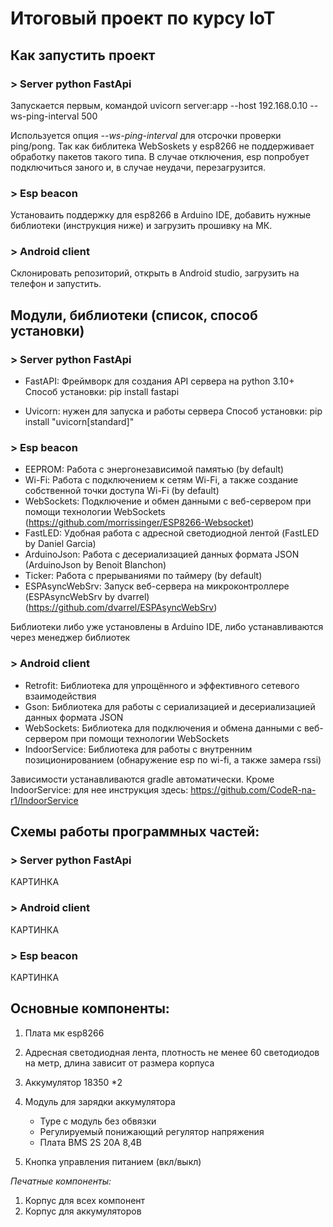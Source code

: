 # Итоговый проект по курсу IoT

## Как запустить проект

### > Server python FastApi

Запускается первым, командой uvicorn server:app --host 192.168.0.10 --ws-ping-interval 500

Используется опция *--ws-ping-interval* для отсрочки проверки ping/pong. Так как библитека WebSoskets у esp8266 не поддерживает обработку пакетов такого типа. В случае отключения, esp попробует подключиться заного и, в случае неудачи, перезагрузится.

### > Esp beacon

Установаить поддержку для esp8266 в Arduino IDE, добавить нужные библиотеки (инструкция ниже) и загрузить прошивку на МК.

### > Android client

Склонировать репозиторий, открыть в Android studio, загрузить на телефон и запустить.

## Модули, библиотеки (список, способ установки)

### > Server python FastApi

+ FastAPI: Фреймворк для создания API сервера на python 3.10+
Способ установки: pip install fastapi

+ Uvicorn: нужен для запуска и работы сервера
Способ установки: pip install "uvicorn[standard]"

### > Esp beacon

+ EEPROM: Работа с энергонезависимой памятью (by default)
+ Wi-Fi: Работа с подключением к сетям Wi-Fi, а также создание собственной точки доступа Wi-Fi (by default)
+ WebSockets: Подключение и обмен данными с веб-сервером при помощи технологии WebSockets (https://github.com/morrissinger/ESP8266-Websocket)
+ FastLED: Удобная работа с адресной светодиодной лентой (FastLED by Daniel Garcia)
+ ArduinoJson: Работа с десериализацией данных формата JSON (ArduinoJson by Benoit Blanchon)
+ Ticker: Работа с прерываниями по таймеру (by default)
+ ESPAsyncWebSrv: Запуск веб-сервера на микроконтроллере (ESPAsyncWebSrv by dvarrel) (https://github.com/dvarrel/ESPAsyncWebSrv)

Библиотеки либо уже установлены в Arduino IDE, либо устанавливаются через менеджер библиотек

### > Android client

+ Retrofit: Библиотека для упрощённого и эффективного сетевого взаимодействия
+ Gson: Библиотека для работы с сериализацией и десериализацией данных формата JSON
+ WebSockets: Библиотека для подключения и обмена данными с веб-сервером при помощи технологии WebSockets
+ IndoorService: Библиотека для работы с внутренним позиционированием (обнаружение esp по wi-fi, а также замера rssi)

Зависимости устанавливаются gradle автоматически. Кроме IndoorService: для нее инструкция здесь: https://github.com/CodeR-na-r1/IndoorService

## Схемы работы программных частей:

### > Server python FastApi

КАРТИНКА

### > Android client

КАРТИНКА

### > Esp beacon

КАРТИНКА

## Основные компоненты:

1. Плата мк esp8266
2. Адресная светодиодная лента, плотность не менее 60 светодиодов на метр, длина зависит от размера корпуса
3. Аккумулятор 18350 *2
4. Модуль для зарядки аккумулятора
    + Type с модуль без обвязки
    + Регулируемый понижающий регулятор напряжения
    + Плата BMS 2S 20A 8,4В

5. Кнопка управления питанием (вкл/выкл)

*Печатные компоненты:*

1. Корпус для всех компонент
1. Корпус для аккумуляторов